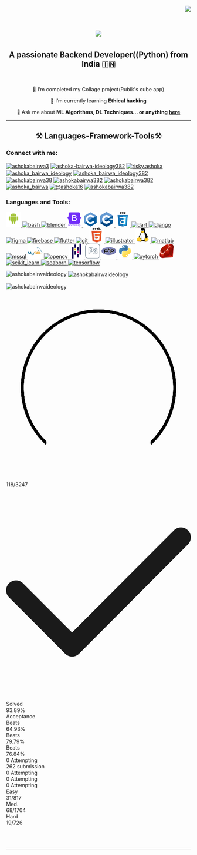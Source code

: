 

<!--
**ashokabairwaideology/ashokabairwaideology** is a ✨ _special_ ✨ repository because its `README.md` (this file) appears on your GitHub profile.

Here are some ideas to get you started:

- 🔭 I’m currently working on ...
- 🌱 I’m currently learning ...
- 👯 I’m looking to collaborate on ...
- 🤔 I’m looking for help with ...
- 💬 Ask me about ...
- 📫 How to reach me: ...
- 😄 Pronouns: ...
- ⚡ Fun fact: ...
-->
[//]: <> (Visitior Badge) 
<a href="![Visitors](https://api.visitorbadge.io/api/visitors?path=https%3A%2F%2Fgithub.com%2Fashokabairwaideology%2FHacking-tools-for-linux&labelColor=%2337d67a&countColor=%23ba68c8&style=flat-square)"><img align="right" src="https://api.visitorbadge.io/api/visitors?path=ashokanairwaideology382&labelColor=%23697689&countColor=%23d9e3f0" /></a><br/>

[//]: <> (Name Live Typing) 
<h1 align="center">
    <img src="https://readme-typing-svg.herokuapp.com/?font=Righteous&size=35&center=true&vCenter=true&width=700&height=100&duration=4000&lines=Hi+There!+🙏;+I'm+Ashoka+Bairwa!;" />
</h1>

[//]: <> (About) 
<h2 align="center">A passionate Backend Developer((Python) from India 🇮🇳</h2><br/>

<div align="center">
 
 🔭 I’m completed my Collage project(Rubik's cube app)
 
 🌱 I’m currently learning **Ethical hacking**

💬 Ask me about **ML Algorithms, DL Techniques... or anything [here]((https://github.com/ashokabairwaideology))**

 </div>



<hr/>


[//]: <> (Language Information)
<h2 align="center">⚒️ Languages-Framework-Tools⚒️</h2>
<h3 align="left">Connect with me:</h3>
<p align="left">
<a href="https://twitter.com/ashokabairwa3" target="blank"><img align="center" src="https://raw.githubusercontent.com/rahuldkjain/github-profile-readme-generator/master/src/images/icons/Social/twitter.svg" alt="ashokabairwa3" height="30" width="40" /></a>
<a href="https://linkedin.com/in/ashoka-bairwa-ideology382" target="blank"><img align="center" src="https://raw.githubusercontent.com/rahuldkjain/github-profile-readme-generator/master/src/images/icons/Social/linked-in-alt.svg" alt="ashoka-bairwa-ideology382" height="30" width="40" /></a>
<a href="https://fb.com/risky.ashoka" target="blank"><img align="center" src="https://raw.githubusercontent.com/rahuldkjain/github-profile-readme-generator/master/src/images/icons/Social/facebook.svg" alt="risky.ashoka" height="30" width="40" /></a>
<a href="https://instagram.com/ashoka_bairwa_ideology" target="blank"><img align="center" src="https://raw.githubusercontent.com/rahuldkjain/github-profile-readme-generator/master/src/images/icons/Social/instagram.svg" alt="ashoka_bairwa_ideology" height="30" width="40" /></a>
<a href="https://www.youtube.com/c/ashoka_bairwa_ideology382" target="blank"><img align="center" src="https://raw.githubusercontent.com/rahuldkjain/github-profile-readme-generator/master/src/images/icons/Social/youtube.svg" alt="ashoka_bairwa_ideology382" height="30" width="40" /></a>
<a href="https://www.codechef.com/users/ashokabairwa38" target="blank"><img align="center" src="https://cdn.jsdelivr.net/npm/simple-icons@3.1.0/icons/codechef.svg" alt="ashokabairwa38" height="30" width="40" /></a>
<a href="https://www.hackerrank.com/ashokabairwa382" target="blank"><img align="center" src="https://raw.githubusercontent.com/rahuldkjain/github-profile-readme-generator/master/src/images/icons/Social/hackerrank.svg" alt="ashokabairwa382" height="30" width="40" /></a>
<a href="https://codeforces.com/profile/ashokabairwa382" target="blank"><img align="center" src="https://raw.githubusercontent.com/rahuldkjain/github-profile-readme-generator/master/src/images/icons/Social/codeforces.svg" alt="ashokabairwa382" height="30" width="40" /></a>
<a href="https://www.leetcode.com/ashoka_bairwa" target="blank"><img align="center" src="https://raw.githubusercontent.com/rahuldkjain/github-profile-readme-generator/master/src/images/icons/Social/leet-code.svg" alt="ashoka_bairwa" height="30" width="40" /></a>
<a href="https://www.hackerearth.com/@ashoka16" target="blank"><img align="center" src="https://raw.githubusercontent.com/rahuldkjain/github-profile-readme-generator/master/src/images/icons/Social/hackerearth.svg" alt="@ashoka16" height="30" width="40" /></a>
<a href="https://auth.geeksforgeeks.org/user/ashokabairwa382" target="blank"><img align="center" src="https://raw.githubusercontent.com/rahuldkjain/github-profile-readme-generator/master/src/images/icons/Social/geeks-for-geeks.svg" alt="ashokabairwa382" height="30" width="40" /></a>
</p>

<h3 align="left">Languages and Tools:</h3>
<p align="left"> <a href="https://developer.android.com" target="_blank" rel="noreferrer"> <img src="https://raw.githubusercontent.com/devicons/devicon/master/icons/android/android-original-wordmark.svg" alt="android" width="40" height="40"/> </a> <a href="https://www.gnu.org/software/bash/" target="_blank" rel="noreferrer"> <img src="https://www.vectorlogo.zone/logos/gnu_bash/gnu_bash-icon.svg" alt="bash" width="40" height="40"/> </a> <a href="https://www.blender.org/" target="_blank" rel="noreferrer"> <img src="https://download.blender.org/branding/community/blender_community_badge_white.svg" alt="blender" width="40" height="40"/> </a> <a href="https://getbootstrap.com" target="_blank" rel="noreferrer"> <img src="https://raw.githubusercontent.com/devicons/devicon/master/icons/bootstrap/bootstrap-plain-wordmark.svg" alt="bootstrap" width="40" height="40"/> </a> <a href="https://www.cprogramming.com/" target="_blank" rel="noreferrer"> <img src="https://raw.githubusercontent.com/devicons/devicon/master/icons/c/c-original.svg" alt="c" width="40" height="40"/> </a> <a href="https://www.w3schools.com/cpp/" target="_blank" rel="noreferrer"> <img src="https://raw.githubusercontent.com/devicons/devicon/master/icons/cplusplus/cplusplus-original.svg" alt="cplusplus" width="40" height="40"/> </a> <a href="https://www.w3schools.com/css/" target="_blank" rel="noreferrer"> <img src="https://raw.githubusercontent.com/devicons/devicon/master/icons/css3/css3-original-wordmark.svg" alt="css3" width="40" height="40"/> </a> <a href="https://dart.dev" target="_blank" rel="noreferrer"> <img src="https://www.vectorlogo.zone/logos/dartlang/dartlang-icon.svg" alt="dart" width="40" height="40"/> </a> <a href="https://www.djangoproject.com/" target="_blank" rel="noreferrer"> <img src="https://cdn.worldvectorlogo.com/logos/django.svg" alt="django" width="40" height="40"/> </a> <a href="https://www.figma.com/" target="_blank" rel="noreferrer"> <img src="https://www.vectorlogo.zone/logos/figma/figma-icon.svg" alt="figma" width="40" height="40"/> </a> <a href="https://firebase.google.com/" target="_blank" rel="noreferrer"> <img src="https://www.vectorlogo.zone/logos/firebase/firebase-icon.svg" alt="firebase" width="40" height="40"/> </a> <a href="https://flutter.dev" target="_blank" rel="noreferrer"> <img src="https://www.vectorlogo.zone/logos/flutterio/flutterio-icon.svg" alt="flutter" width="40" height="40"/> </a> <a href="https://git-scm.com/" target="_blank" rel="noreferrer"> <img src="https://www.vectorlogo.zone/logos/git-scm/git-scm-icon.svg" alt="git" width="40" height="40"/> </a> <a href="https://www.w3.org/html/" target="_blank" rel="noreferrer"> <img src="https://raw.githubusercontent.com/devicons/devicon/master/icons/html5/html5-original-wordmark.svg" alt="html5" width="40" height="40"/> </a> <a href="https://www.adobe.com/in/products/illustrator.html" target="_blank" rel="noreferrer"> <img src="https://www.vectorlogo.zone/logos/adobe_illustrator/adobe_illustrator-icon.svg" alt="illustrator" width="40" height="40"/> </a> <a href="https://www.linux.org/" target="_blank" rel="noreferrer"> <img src="https://raw.githubusercontent.com/devicons/devicon/master/icons/linux/linux-original.svg" alt="linux" width="40" height="40"/> </a> <a href="https://www.mathworks.com/" target="_blank" rel="noreferrer"> <img src="https://upload.wikimedia.org/wikipedia/commons/2/21/Matlab_Logo.png" alt="matlab" width="40" height="40"/> </a> <a href="https://www.microsoft.com/en-us/sql-server" target="_blank" rel="noreferrer"> <img src="https://www.svgrepo.com/show/303229/microsoft-sql-server-logo.svg" alt="mssql" width="40" height="40"/> </a> <a href="https://www.mysql.com/" target="_blank" rel="noreferrer"> <img src="https://raw.githubusercontent.com/devicons/devicon/master/icons/mysql/mysql-original-wordmark.svg" alt="mysql" width="40" height="40"/> </a> <a href="https://opencv.org/" target="_blank" rel="noreferrer"> <img src="https://www.vectorlogo.zone/logos/opencv/opencv-icon.svg" alt="opencv" width="40" height="40"/> </a> <a href="https://pandas.pydata.org/" target="_blank" rel="noreferrer"> <img src="https://raw.githubusercontent.com/devicons/devicon/2ae2a900d2f041da66e950e4d48052658d850630/icons/pandas/pandas-original.svg" alt="pandas" width="40" height="40"/> </a> <a href="https://www.photoshop.com/en" target="_blank" rel="noreferrer"> <img src="https://raw.githubusercontent.com/devicons/devicon/master/icons/photoshop/photoshop-line.svg" alt="photoshop" width="40" height="40"/> </a> <a href="https://www.php.net" target="_blank" rel="noreferrer"> <img src="https://raw.githubusercontent.com/devicons/devicon/master/icons/php/php-original.svg" alt="php" width="40" height="40"/> </a> <a href="https://www.python.org" target="_blank" rel="noreferrer"> <img src="https://raw.githubusercontent.com/devicons/devicon/master/icons/python/python-original.svg" alt="python" width="40" height="40"/> </a> <a href="https://pytorch.org/" target="_blank" rel="noreferrer"> <img src="https://www.vectorlogo.zone/logos/pytorch/pytorch-icon.svg" alt="pytorch" width="40" height="40"/> </a> <a href="https://www.ruby-lang.org/en/" target="_blank" rel="noreferrer"> <img src="https://raw.githubusercontent.com/devicons/devicon/master/icons/ruby/ruby-original.svg" alt="ruby" width="40" height="40"/> </a> <a href="https://scikit-learn.org/" target="_blank" rel="noreferrer"> <img src="https://upload.wikimedia.org/wikipedia/commons/0/05/Scikit_learn_logo_small.svg" alt="scikit_learn" width="40" height="40"/> </a> <a href="https://seaborn.pydata.org/" target="_blank" rel="noreferrer"> <img src="https://seaborn.pydata.org/_images/logo-mark-lightbg.svg" alt="seaborn" width="40" height="40"/> </a> <a href="https://www.tensorflow.org" target="_blank" rel="noreferrer"> <img src="https://www.vectorlogo.zone/logos/tensorflow/tensorflow-icon.svg" alt="tensorflow" width="40" height="40"/> </a> </p>

<p><img align="left" src="https://github-readme-stats.vercel.app/api/top-langs?username=ashokabairwaideology&show_icons=true&locale=en&layout=compact" alt="ashokabairwaideology" /></p>

<p>&nbsp;<img align="center" src="https://github-readme-stats.vercel.app/api?username=ashokabairwaideology&show_icons=true&locale=en" alt="ashokabairwaideology" /></p>

<p><img align="center" src="https://github-readme-streak-stats.herokuapp.com/?user=ashokabairwaideology&" alt="ashokabairwaideology" /></p>

<div class="flex w-full gap-2 h-[148px]"><div class="rounded-sd-sm relative flex h-full flex-1 items-center justify-center overflow-hidden bg-layer-1 dark:bg-dark-layer-1 shadow-[unset]"><div class="relative aspect-[1/1] w-[160px] overflow-hidden"><div class="absolute left-1/2 top-1/2 h-[113%] w-[113%] translate-x-[-50%] translate-y-[-44%]"><svg viewBox="0 0 100 100" xmlns="http://www.w3.org/2000/svg" class="absolute left-0 top-0 h-full w-full fill-transparent"><defs><clipPath id="bar-mask"><path fill-rule="evenodd" clip-rule="evenodd" d="M21.3622 21.3622C5.54592 37.1784 5.54592 62.8216 21.3622 78.6378C21.9479 79.2236 21.9479 80.1734 21.3622 80.7591C20.7764 81.3449 19.8266 81.3449 19.2408 80.7591C2.25303 63.7713 2.25303 36.2287 19.2408 19.2409C36.2286 2.25305 63.7713 2.25305 80.7591 19.2409C97.7469 36.2287 97.7469 63.7713 80.7591 80.7591C80.1733 81.3449 79.2236 81.3449 78.6378 80.7591C78.052 80.1734 78.052 79.2236 78.6378 78.6378C94.454 62.8216 94.454 37.1784 78.6378 21.3622C62.8216 5.54594 37.1784 5.54594 21.3622 21.3622Z"></path></clipPath></defs><g clip-path="url(#bar-mask)"><g class="duration-400 origin-center translate-x-0 transition-all ease-[cubic-bezier(.6,1.37,.81,.97)]" style="--tw-rotate:225deg"><circle cx="50" cy="50" r="42" class="fill-transparent qa_6R duration-400 transition-all ease-[cubic-bezier(.6,1.37,.81,.97)] stroke-sd-easy/20" style="stroke-width: 3px; stroke-linecap: round; stroke-dasharray: 46.8309px, 217.169px; stroke-dashoffset: 66px;"></circle><circle cx="50" cy="50" r="42" class="fill-transparent qa_6R duration-400 transition-all ease-[cubic-bezier(.6,1.37,.81,.97)] stroke-sd-easy" style="stroke-width: 3px; stroke-linecap: round; stroke-dasharray: 1.77694px, 262.223px; stroke-dashoffset: 66px;"></circle></g><g class="duration-400 origin-center translate-x-0 transition-all ease-[cubic-bezier(.6,1.37,.81,.97)]" style="--tw-rotate: 296.9603634123807deg;"><circle cx="50" cy="50" r="42" class="fill-transparent qa_6R duration-400 transition-all ease-[cubic-bezier(.6,1.37,.81,.97)] stroke-sd-medium/20" style="stroke-width: 3px; stroke-linecap: round; stroke-dasharray: 97.6743px, 166.326px; stroke-dashoffset: 66px;"></circle><circle cx="50" cy="50" r="42" class="fill-transparent qa_6R duration-400 transition-all ease-[cubic-bezier(.6,1.37,.81,.97)] stroke-sd-medium" style="stroke-width: 3px; stroke-linecap: round; stroke-dasharray: 3.8978px, 260.102px; stroke-dashoffset: 66px;"></circle></g><g class="duration-400 origin-center translate-x-0 transition-all ease-[cubic-bezier(.6,1.37,.81,.97)]" style="--tw-rotate: 438.25260240221746deg;"><circle cx="50" cy="50" r="42" class="fill-transparent qa_6R duration-400 transition-all ease-[cubic-bezier(.6,1.37,.81,.97)] stroke-sd-hard/20" style="stroke-width: 3px; stroke-linecap: round; stroke-dasharray: 41.6148px, 222.385px; stroke-dashoffset: 66px;"></circle><circle cx="50" cy="50" r="42" class="fill-transparent qa_6R duration-400 transition-all ease-[cubic-bezier(.6,1.37,.81,.97)] stroke-sd-hard" style="stroke-width: 3px; stroke-linecap: round; stroke-dasharray: 1.08909px, 262.911px; stroke-dashoffset: 66px;"></circle></g></g></svg></div><div class="absolute inset-0"><div class="text-sd-foreground pointer-events-none absolute left-1/2 top-1/2 flex -translate-x-1/2 -translate-y-1/2 flex-col items-center gap-0.5 text-sm transition-opacity duration-200 opacity-100 delay-200"><div><span class="text-[30px] font-semibold leading-[32px]">118</span><span>/<!-- -->3247</span></div><div class="relative"><div class="text-[12px] leading-[normal] p-[1px] before:block before:h-3 before:w-3 text-sd-success absolute right-[calc(100%+2px)] top-1/2 -translate-y-1/2"><svg aria-hidden="true" focusable="false" data-prefix="far" data-icon="check" class="svg-inline--fa fa-check absolute left-1/2 top-1/2 -translate-x-1/2 -translate-y-1/2" role="img" xmlns="http://www.w3.org/2000/svg" viewBox="0 0 448 512"><path fill="currentColor" d="M441 103c9.4 9.4 9.4 24.6 0 33.9L177 401c-9.4 9.4-24.6 9.4-33.9 0L7 265c-9.4-9.4-9.4-24.6 0-33.9s24.6-9.4 33.9 0l119 119L407 103c9.4-9.4 24.6-9.4 33.9 0z"></path></svg></div>Solved</div></div><div class="text-sd-foreground pointer-events-none absolute left-1/2 top-1/2 flex -translate-x-1/2 -translate-y-1/2 flex-col items-center gap-0.5 text-sm transition-opacity duration-200 opacity-0"><div><span class="text-[30px] font-semibold leading-[32px]">93</span><span>.89<!-- -->%</span></div><div>Acceptance</div></div><div class="text-sd-foreground pointer-events-none absolute left-1/2 top-1/2 flex -translate-x-1/2 -translate-y-1/2 flex-col items-center gap-0.5 text-sm transition-opacity duration-200 opacity-0"><div>Beats</div><div><span class="text-[30px] font-semibold leading-[32px]">64</span><span>.93<!-- -->%</span></div></div><div class="text-sd-foreground pointer-events-none absolute left-1/2 top-1/2 flex -translate-x-1/2 -translate-y-1/2 flex-col items-center gap-0.5 text-sm transition-opacity duration-200 opacity-0"><div>Beats</div><div><span class="text-[30px] font-semibold leading-[32px]">79</span><span>.79<!-- -->%</span></div></div><div class="text-sd-foreground pointer-events-none absolute left-1/2 top-1/2 flex -translate-x-1/2 -translate-y-1/2 flex-col items-center gap-0.5 text-sm transition-opacity duration-200 opacity-0"><div>Beats</div><div><span class="text-[30px] font-semibold leading-[32px]">76</span><span>.84<!-- -->%</span></div></div><div class="text-sd-muted-foreground absolute bottom-[5%] left-1/2 -translate-x-1/2 whitespace-nowrap text-xs transition-opacity duration-200 opacity-100 delay-200"><span class="font-semibold">0</span><span> <!-- -->Attempting</span></div><div class="text-sd-muted-foreground absolute bottom-[5%] left-1/2 -translate-x-1/2 whitespace-nowrap text-xs transition-opacity duration-200 opacity-0"><span class="font-semibold">262</span><span> <!-- -->submission</span></div><div class="text-sd-muted-foreground absolute bottom-[5%] left-1/2 -translate-x-1/2 whitespace-nowrap text-xs transition-opacity duration-200 opacity-0"><span class="font-semibold">0</span><span> <!-- -->Attempting</span></div><div class="text-sd-muted-foreground absolute bottom-[5%] left-1/2 -translate-x-1/2 whitespace-nowrap text-xs transition-opacity duration-200 opacity-0"><span class="font-semibold">0</span><span> <!-- -->Attempting</span></div><div class="text-sd-muted-foreground absolute bottom-[5%] left-1/2 -translate-x-1/2 whitespace-nowrap text-xs transition-opacity duration-200 opacity-0"><span class="font-semibold">0</span><span> <!-- -->Attempting</span></div></div></div></div><div class="flex h-full w-[90px] flex-none flex-col gap-2"><div class="rounded-sd-sm flex w-full flex-1 flex-col items-center justify-center gap-0.5 shadow-[unset] bg-[rgba(0,0,0,0.02)] dark:bg-[rgba(255,255,255,0.06)]"><div class="text-xs font-medium text-sd-easy">Easy</div><div class="text-sd-foreground text-xs font-medium">31/817</div></div><div class="rounded-sd-sm flex w-full flex-1 flex-col items-center justify-center gap-0.5 shadow-[unset] bg-[rgba(0,0,0,0.02)] dark:bg-[rgba(255,255,255,0.06)]"><div class="text-xs font-medium text-sd-medium">Med.</div><div class="text-sd-foreground text-xs font-medium">68/1704</div></div><div class="rounded-sd-sm flex w-full flex-1 flex-col items-center justify-center gap-0.5 shadow-[unset] bg-[rgba(0,0,0,0.02)] dark:bg-[rgba(255,255,255,0.06)]"><div class="text-xs font-medium text-sd-hard">Hard</div><div class="text-sd-foreground text-xs font-medium">19/726</div></div></div></div>

<br/><br/>

<hr/>

<br/>





